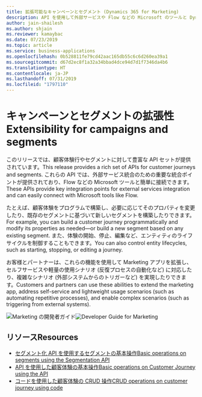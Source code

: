 ```yaml
---
title: 拡張可能なキャンペーンとセグメント (Dynamics 365 for Marketing)
description: API を使用して外部サービスや Flow などの Microsoft のツールと Dynamics 365 for Marketing を統合する
author: jain-shailesh
ms.author: shjain
ms.reviewer: kamaybac
ms.date: 07/23/2019
ms.topic: article
ms.service: business-applications
ms.openlocfilehash: 0b528811fe79cd42aac165db55c6c6d260ea39a1
ms.sourcegitcommit: d67d2ec8f1a32a34bbad4dce94d7d1f7346da4b6
ms.translationtype: HT
ms.contentlocale: ja-JP
ms.lasthandoff: 07/31/2019
ms.locfileid: "1797110"
---
```

# <a name="extensibility-for-campaigns-and-segments"></a><span data-ttu-id="19e9f-103">キャンペーンとセグメントの拡張性</span><span class="sxs-lookup"><span data-stu-id="19e9f-103">Extensibility for campaigns and segments</span></span>

<span data-ttu-id="19e9f-104">このリリースでは、顧客体験行やセグメントに対して豊富な API セットが提供されています。</span><span class="sxs-lookup"><span data-stu-id="19e9f-104">This release provides a rich set of APIs for customer journeys and segments.</span></span> <span data-ttu-id="19e9f-105">これらの API では、外部サービス統合のための重要な統合ポイントが提供されており、Flow などの Microsoft ツールと簡単に接続できます。</span><span class="sxs-lookup"><span data-stu-id="19e9f-105">These APIs provide key integration points for external services integration and can easily connect with Microsoft tools like Flow.</span></span>

<span data-ttu-id="19e9f-106">たとえば、顧客体験をプログラムで構築し、必要に応じてそのプロパティを変更したり、既存のセグメントに基づいて新しいセグメントを構築したりできます。</span><span class="sxs-lookup"><span data-stu-id="19e9f-106">For example, you can build a customer journey programmatically and modify its properties as needed—or build a new segment based on any existing segment.</span></span> <span data-ttu-id="19e9f-107">また、体験の開始、停止、編集など、エンティティのライフサイクルを制御することもできます。</span><span class="sxs-lookup"><span data-stu-id="19e9f-107">You can also control entity lifecycles, such as starting, stopping, or editing a journey.</span></span>

<span data-ttu-id="19e9f-108">お客様とパートナーは、これらの機能を使用して Marketing アプリを拡張し、セルフサービスや軽量の使用シナリオ (反復プロセスの自動化など) に対応したり、複雑なシナリオ (外部システムからのトリガーなど) を実現したりできます。</span><span class="sxs-lookup"><span data-stu-id="19e9f-108">Customers and partners can use these abilities to extend the marketing app, address self-service and lightweight usage scenarios (such as automating repetitive processes), and enable complex scenarios (such as triggering from external systems).</span></span>

<span data-ttu-id="19e9f-109">![Marketing の開発者ガイド](media/extensibility-campaigns-segments-1.png "Marketing の開発者ガイド")</span><span class="sxs-lookup"><span data-stu-id="19e9f-109">![Developer Guide for Marketing](media/extensibility-campaigns-segments-1.png "Developer Guide for Marketing")</span></span>
<!-- Picture 1 -->

## <a name="resources"></a><span data-ttu-id="19e9f-110">リソース</span><span class="sxs-lookup"><span data-stu-id="19e9f-110">Resources</span></span>

- [<span data-ttu-id="19e9f-111">セグメント化 API を使用するセグメントの基本操作</span><span class="sxs-lookup"><span data-stu-id="19e9f-111">Basic operations on segments using the Segmentation API</span></span>](https://docs.microsoft.com/dynamics365/customer-engagement/marketing/developer/extend-segments)
- [<span data-ttu-id="19e9f-112">API を使用した顧客体験の基本操作</span><span class="sxs-lookup"><span data-stu-id="19e9f-112">Basic operations on Customer Journey using the API</span></span>](https://docs.microsoft.com/dynamics365/customer-engagement/marketing/developer/basic-operations-on-customer-journey)
- [<span data-ttu-id="19e9f-113">コードを使用した顧客体験の CRUD 操作</span><span class="sxs-lookup"><span data-stu-id="19e9f-113">CRUD operations on customer journey using code</span></span>](https://docs.microsoft.com/dynamics365/customer-engagement/marketing/developer/extend-customer-journey-using-code)
